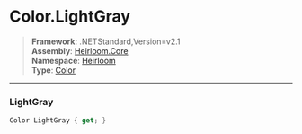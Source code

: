 # Color.LightGray

> **Framework**: .NETStandard,Version=v2.1  
> **Assembly**: [Heirloom.Core][0]  
> **Namespace**: [Heirloom][0]  
> **Type**: [Color][1]

--------------------------------------------------------------------------------

### LightGray

```cs
Color LightGray { get; }
```

[0]: ../Heirloom.Core.md
[1]: Heirloom.Color.md
